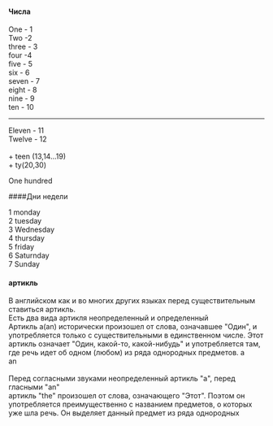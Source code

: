 #### Числа
One - 1 <br>
Two -2  <br>
three - 3 <br>
four -4  <br>
five - 5 <br>
six - 6  <br>
seven - 7 <br>
eight - 8 <br>
nine - 9 <br>
ten - 10 <br>
<hr>
Eleven - 11 <br>
Twelve - 12 <br>
 <br>
+ teen (13,14...19) <br>
+ ty(20,30) <br>

One hundred <br>

####Дни недели

1 monday <br>
2 tuesday <br>
3 Wednesday <br>
4 thursday <br>
5 friday <br>
6 Saturnday <br>
7 Sunday <br>


#### артикль

В английском как и во многих других языках перед существительным ставиться
артикль.<br>
Есть два вида артикля неопределенный и определенный<br>
Артикль a(an) исторически произошел от слова, означавшее "Один",
и употребляется только с существительными в единственном числе.
Этот артикль означает "Один, какой-то, какой-нибудь" и употребляется там, 
где речь идет об одном (любом) из ряда однородных предметов. 
а<br>
an<br>
<br>
Перед согласными звуками неопределенный артикль "a", перед гласными "an"
<br>
артикль "the"  произошел от слова, означающего "Этот". Поэтом он употребляется преимущественно с названием предметов, о которых уже шла речь. Он выделяет данный предмет из ряда однородных

